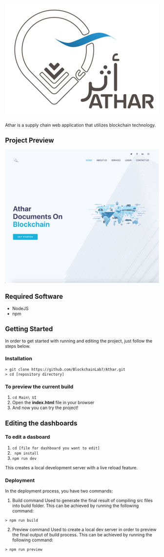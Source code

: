 # <p align="center"><img src= "Main UI/img/atharLogo.png" width="640" align= "center"></p>

Athar is a supply chain web application that utilizes blockchain technology.

## Project Preview
<p align="center"><img src="Main UI/img/AtharDashboardPreview.png" width="718"></p>

## Required Software
* NodeJS
* npm 

## Getting Started
In order to get started with running and editing the project, just follow the steps below.
### Installation 
``` 
> git clone https://github.com/BlockchainLab7/Athar.git
> cd [repository directory]
```

### To preview the current build
1. ```cd Main\ UI```
2. Open the **index.html** file in your browser
3. And now you can try the project!

## Editing the dashboards
### To edit a dasboard
1. ```cd [file for dashboard you want to edit]```
2. ``` npm install```
3. ```npm run dev```

This creates a local development server with a live reload feature.
### Deployment
In the deployment process, you have two commands:

1. Build command
Used to generate the final result of compiling src files into build folder. This can be achieved by running the following command:
```
> npm run build
```

2. Preview command
Used to create a local dev server in order to preview the final output of build process. This can be achieved by running the following command:
```
> npm run preview
```



